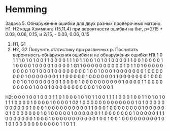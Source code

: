 # Hemming
Задача 5. Обнаружение ошибки для двух разных проверочных матриц H1, H2 кода Хэмминга (15,11,4) при вероятности ошибки на бит, p=2/15 + 0.03, 0.06, 0.15, и 2/15, - 0.03, 0.06, 0.15
1)	H1, G1
2)	H2, G2
Получить статистику при различных p. Посчитать вероятность обнаружения ошибки и не обнаружения ошибки 
H1t
1 0 1 1
1 0 1 0
1 0 0 1
1 0 0 0
0 1 1 1
0 1 1 0
0 1 0 1
0 1 0 0
0 0 1 1
0 0 1 0
0 0 0 1
1 0 0 0
0 1 0 0
0 0 1 0
0 0 0 1
  	G1
1 0 0 0 0 0 0 0 0 0 0 1 0 1 1
0 1 0 0 0 0 0 0 0 0 0 1 0 1 0
0 0 1 0 0 0 0 0 0 0 0 1 0 0 1
0 0 0 1 0 0 0 0 0 0 0 1 0 0 0
0 0 0 0 1 0 0 0 0 0 0 0 1 1 1
0 0 0 0 0 1 0 0 0 0 0 0 1 1 0
0 0 0 0 0 0 1 0 0 0 0 0 1 0 1
0 0 0 0 0 0 0 1 0 0 0 0 1 0 0
0 0 0 0 0 0 0 0 1 0 0 0 0 1 1
0 0 0 0 0 0 0 0 0 1 0 0 0 1 0
0 0 0 0 0 0 0 0 0 0 1 0 0 0 1

H2t
0 0 0 1
0 0 1 0
0 0 1 1
0 1 0 0
0 1 0 1
0 1 1 0
0 1 1 1
1 0 0 0
1 0 0 1
1 0 1 0
1 0 1 1
1 0 0 0
0 1 0 0
0 0 1 0
0 0 0 1
	G2
1 0 0 0 0 0 0 0 0 0 0 0 0 0 1
0 1 0 0 0 0 0 0 0 0 0 0 0 1 0
0 0 1 0 0 0 0 0 0 0 0 0 0 1 1
0 0 0 1 0 0 0 0 0 0 0 0 1 0 0
0 0 0 0 1 0 0 0 0 0 0 0 1 0 1
0 0 0 0 0 1 0 0 0 0 0 0 1 1 0
0 0 0 0 0 0 1 0 0 0 0 0 1 1 1
0 0 0 0 0 0 0 1 0 0 0 1 0 0 0
0 0 0 0 0 0 0 0 1 0 0 1 0 0 1
0 0 0 0 0 0 0 0 0 1 0 1 0 1 0
0 0 0 0 0 0 0 0 0 0 1 1 0 1 1




